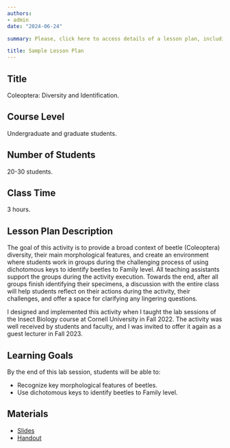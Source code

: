 ```yaml
---
authors:
- admin
date: "2024-06-24"

summary: Please, click here to access details of a lesson plan, including sample slides and sample handout.

title: Sample Lesson Plan
---
```


## Title
Coleoptera: Diversity and Identification.

## Course Level
Undergraduate and graduate students.

## Number of Students
20-30 students.

## Class Time
3 hours.

## Lesson Plan Description
The goal of this activity is to provide a broad context of beetle (Coleoptera) diversity, their main morphological features, and create an environment where students work in groups during the challenging process of using dichotomous keys to identify beetles to Family level. All teaching assistants support the groups during the activity execution. Towards the end, after all groups finish identifying their specimens, a discussion with the entire class will help students reflect on their actions during the activity, their challenges, and offer a space for clarifying any lingering questions.
 
I designed and implemented this activity when I taught the lab sessions of the Insect Biology course at Cornell University in Fall 2022. The activity was well received by students and faculty, and I was invited to offer it again as a guest lecturer in Fall 2023.

## Learning Goals
By the end of this lab session, students will be able to:
 - Recognize key morphological features of beetles.
 - Use dichotomous keys to identify beetles to Family level.

## Materials
 - [Slides](/sample_slides.pdf)
 - [Handout](/sample_handout.pdf)


